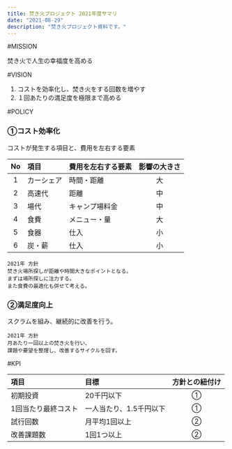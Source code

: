 ```yaml
---
title: 焚き火プロジェクト 2021年度サマリ
date: "2021-08-29"
description: "焚き火プロジェクト資料です。"
---
```



#MISSION

焚き火で人生の幸福度を高める

#VISION

1. コストを効率化し、焚き火をする回数を増やす
2. １回あたりの満足度を極限まで高める

#POLICY

### ①コスト効率化

コストが発生する項目と、費用を左右する要素

|No|項目|費用を左右する要素|影響の大きさ|
|:-:|:--|:--|:-:|
|1|カーシェア|時間・距離|大|
|2|高速代|距離|中|
|3|場代|キャンプ場料金|中|
|4|食費|メニュー・量|大|
|5|食器|仕入|小|
|6|炭・薪|仕入|小|

    2021年 方針
    焚き火場所探しが距離や時間大きなポイントとなる。
    まずは場所探しに注力する。
    また食費の最適化も併せて考える。

### ②満足度向上

スクラムを組み、継続的に改善を行う。

    2021年 方針
    月あたり一回以上の焚き火を行い、
    課題や要望を整理し、改善するサイクルを回す。

#KPI

|項目|目標|方針との紐付け|
|:--|:--|:-:|
|初期投資|20千円以下|①|
|1回当たり最終コスト|一人当たり、1.5千円以下|①|
|試行回数|月平均1回以上|②|
|改善課題数|1回1つ以上|②|